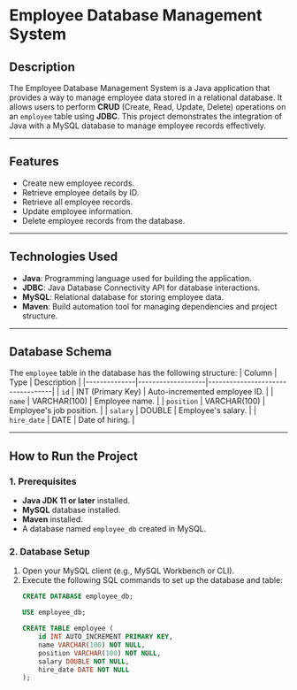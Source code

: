 # Employee Database Management System

## **Description**
The Employee Database Management System is a Java application that provides a way to manage employee data stored in a relational database. It allows users to perform **CRUD** (Create, Read, Update, Delete) operations on an `employee` table using **JDBC**. This project demonstrates the integration of Java with a MySQL database to manage employee records effectively.

---

## **Features**
- Create new employee records.
- Retrieve employee details by ID.
- Retrieve all employee records.
- Update employee information.
- Delete employee records from the database.

---

## **Technologies Used**
- **Java**: Programming language used for building the application.
- **JDBC**: Java Database Connectivity API for database interactions.
- **MySQL**: Relational database for storing employee data.
- **Maven**: Build automation tool for managing dependencies and project structure.

---

## **Database Schema**
The `employee` table in the database has the following structure:
| Column       | Type              | Description                      |
|--------------|-------------------|----------------------------------|
| `id`         | INT (Primary Key) | Auto-incremented employee ID.    |
| `name`       | VARCHAR(100)      | Employee name.                   |
| `position`   | VARCHAR(100)      | Employee's job position.         |
| `salary`     | DOUBLE            | Employee's salary.               |
| `hire_date`  | DATE              | Date of hiring.                  |

---

## **How to Run the Project**

### **1. Prerequisites**
- **Java JDK 11 or later** installed.
- **MySQL** database installed.
- **Maven** installed.
- A database named `employee_db` created in MySQL.

### **2. Database Setup**
1. Open your MySQL client (e.g., MySQL Workbench or CLI).
2. Execute the following SQL commands to set up the database and table:
   ```sql
   CREATE DATABASE employee_db;

   USE employee_db;

   CREATE TABLE employee (
       id INT AUTO_INCREMENT PRIMARY KEY,
       name VARCHAR(100) NOT NULL,
       position VARCHAR(100) NOT NULL,
       salary DOUBLE NOT NULL,
       hire_date DATE NOT NULL
   );
